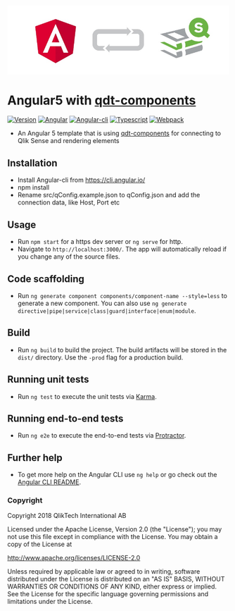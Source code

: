 ![Banner](src/assets/banner_angular_h250.jpg "banner")

# Angular5 with [qdt-components](https://github.com/qlik-demo-team/qdt-components)

[![Version](http://img.shields.io/badge/version-1.0.1-brightgreen.svg?style=plastic)]()
[![Angular](http://img.shields.io/badge/Angular->=5.1.3-brightgreen.svg?style=plastic)](https://angular.io/)
[![Angular-cli](http://img.shields.io/badge/AngularCli->=1.6.3-brightgreen.svg?style=plastic)](https://cli.angular.io/)
[![Typescript](http://img.shields.io/badge/Typescript->=2.4.2-brightgreen.svg?style=plastic)](http://www.typescriptlang.org/)
[![Webpack](http://img.shields.io/badge/Webpack->=3.10.0-brightgreen.svg?style=plastic)](https://webpack.js.org/)

- An Angular 5 template that is using [qdt-components](https://github.com/qlik-demo-team/qdt-components) for connecting to Qlik Sense and rendering elements

## Installation
- Install Angular-cli from https://cli.angular.io/
- npm install
- Rename src/qConfig.example.json to qConfig.json and add the connection data, like Host, Port etc

## Usage
- Run `npm start` for a https dev server or `ng serve` for http. 
- Navigate to `http://localhost:3000/`. The app will automatically reload if you change any of the source files.

## Code scaffolding
- Run `ng generate component components/component-name --style=less` to generate a new component. You can also use `ng generate directive|pipe|service|class|guard|interface|enum|module`.

## Build
- Run `ng build` to build the project. The build artifacts will be stored in the `dist/` directory. Use the `-prod` flag for a production build.

## Running unit tests
- Run `ng test` to execute the unit tests via [Karma](https://karma-runner.github.io).

## Running end-to-end tests
- Run `ng e2e` to execute the end-to-end tests via [Protractor](http://www.protractortest.org/).

## Further help
- To get more help on the Angular CLI use `ng help` or go check out the [Angular CLI README](https://github.com/angular/angular-cli/blob/master/README.md).

### Copyright

Copyright 2018 QlikTech International AB

Licensed under the Apache License, Version 2.0 (the "License"); you may not use this file except in compliance with the License. You may obtain a copy of the License at    

http://www.apache.org/licenses/LICENSE-2.0

Unless required by applicable law or agreed to in writing, software distributed under the License is distributed on an "AS IS" BASIS, WITHOUT WARRANTIES OR CONDITIONS OF ANY KIND, either express or implied. See the License for the specific language governing permissions and limitations under the License.

